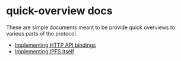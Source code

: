 # quick-overview docs

These are simple documents meant to be provide quick overviews to various parts of the protocol.

- [Implementing HTTP API bindings](implement-api-bindings.md)
- [Implementing IPFS itself](implement-ipfs.md)

